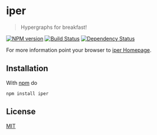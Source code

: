# iper

> Hypergraphs for breakfast!

[![NPM version](https://badge.fury.io/js/iper.png)](http://badge.fury.io/js/iper) [![Build Status](https://travis-ci.org/fibo/iper.png?branch=master)](https://travis-ci.org/fibo/iper?branch=master) [![Dependency Status](https://gemnasium.com/fibo/iper.png)](https://gemnasium.com/fibo/iper)

For more information point your browser to [iper Homepage](http://g14n.info/iper).

## Installation

With [npm](https://npmjs.org/) do

```
npm install iper
```

## License

[MIT](http://www.g14n.info/mit-license)

